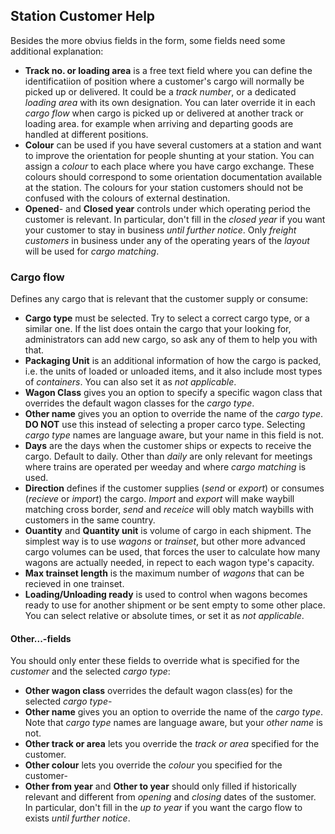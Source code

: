 ﻿## Station Customer Help
Besides the more obvius fields in the form, some fields need some additional explanation:
- **Track no. or loading area**
is a free text field where you can define the identificatiion of position where a customer's cargo will normally be picked up or delivered.
It could be a *track number*, or a dedicated *loading area* with its own designation.
You can later override it in each *cargo flow* when cargo is picked up or delivered at another track or loading area.
for example when arriving and departing goods are handled at different positions.
- **Colour** can be used if you have several customers at a station and want to improve the orientation for people shunting at your station. 
You can assign a *colour* to each place where you have cargo exchange. 
These colours should correspond to some orientation documentation available at the station.
The colours for your station customers should not be confused with the colours of external destination.
- **Opened**- and **Closed year** controls under which operating period the customer is relevant.
In particular, don't fill in the *closed year* if you want your customer to stay in business *until further notice*.
Only *freight customers* in business under any of the operating years of the *layout* will be used for *cargo matching*.
### Cargo flow
Defines any cargo that is relevant that the customer supply or consume:
- **Cargo type** must be selected. Try to select a correct cargo type, or a similar one.
If the list does ontain the cargo that your looking for,
administrators can add new cargo, so ask any of them to help you with that.
- **Packaging Unit** is an additional information of how the cargo is packed, i.e. the units of loaded or unloaded items, 
and it also include most types of *containers*. You can also set it as *not applicable*.
- **Wagon Class** gives you an option to specify a specific wagon class 
that overrides the default wagon classes for the *cargo type*.
- **Other name** gives you an option to override the name of the *cargo type*. 
**DO NOT** use this instead of selecting a proper carco type.
Selecting *cargo type* names are language aware, but your name in this field is not.
- **Days** are the days when the customer ships or expects to receive the cargo. Default to daily. 
Other than *daily* are only relevant for meetings where trains are operated per weeday and 
where *cargo matching* is used.
- **Direction** defines if the customer supplies (*send* or *export*) or consumes (*recieve* or *import*) the cargo. 
*Import* and *export* will make waybill matching cross border, *send* and *receice* 
will obly match waybills with customers in the same country. 
- **Ouantity** and **Quantity unit** is volume of cargo in each shipment. 
The simplest way is to use *wagons* or *trainset*, but other more advanced cargo volumes can be used,
that forces the user to calculate how many wagons are actually needed, in repect to each wagon type's capacity.
- **Max trainset length** is the maximum number of *wagons* that can be recieved in one trainset.
- **Loading/Unloading ready** is used to control when wagons becomes ready to use 
for another shipment or be sent empty to some other place. 
You can select relative or absolute times, or set it as *not applicable*.
#### Other...-fields
You should only enter these fields to override what is specified for the *customer* and the selected *cargo type*:
- **Other wagon class** overrides the default wagon class(es) for the selected *cargo type*-
- **Other name** gives you an option to override the name of the *cargo type*. 
Note that *cargo type* names are language aware, but your *other name* is not.
- **Other track or area** lets you override the *track or area* specified for the customer.
- **Other colour** lets you override the *colour* you specified for the customer-
- **Other from year** and **Other to year** should only filled if historically relevant and different from *opening* and *closing* dates of the sustomer.
In particular, don't fill in the *up to year* if you want the cargo flow to exists *until further notice*.


